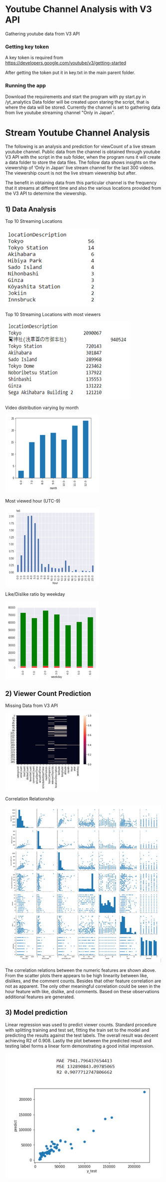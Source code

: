
# Youtube Channel Analysis with V3 API

Gathering youtube data from V3 API

### Getting key token
A key token is required from 
https://developers.google.com/youtube/v3/getting-started

After getting the token put it in key.txt in the main parent folder.

### Running the app
Download the requirements and start the program with py start.py in /yt_analytics
Data folder will be created upon staring the script, that is where the data will be stored.
Currently the channel is set to gathering data from live youtube streaming channel "Only in Japan".



# Stream Youtube Channel Analysis

The following is an analysis and prediction for viewCount of a live stream youtube channel. Public data from the channel is obtained through youtube V3 API with the script in the sub folder, when the program runs it will create a data folder to store the data files. The follow data shows insights on the viewership of ‘Only in Japan’ live stream channel for the last 300 videos. The viewership count is not the live stream viewership but after. 

The benefit in obtaining data from this particular channel is the frequency that it streams at different time and also the various locations provided from the V3 API to determine the viewership.

## 1) Data Analysis

Top 10 Streaming Locations

<img src="/images/10_locations.png" width="300" height="250">
<!-- ![S_loc_viewers](/images/10_viewers_location.png) -->

Top 10 Streaming Locations with most viewers

<img src="/images/10_viewers_location.png" width="400" height="250">

Video distribution varying by month

<img src="/images/video_distribution.png" width="300" height="250">

Most viewed hour (UTC-9)

<img src="/images/views_by_hour.png" width="300" height="250">

Like/Dislike ratio by weekday

<img src="/images/like_dislike.png" width="300" height="250">


## 2) Viewer Count Prediction

Missing Data from V3 API

<img src="/images/missing_data.png" width="300" height="250">


Correlation Relationship

<img src="/images/correlation.png" width="500" height="500">


The correlation relations between the numeric features are shown above. From the scatter plots there appears to be high linearity between like, dislikes, and the comment counts. Besides that other feature correlation are not as apparent. The only other meaningful correlation could be seen in the hour feature with like, dislike, and comments. Based on these observations additional features are generated.




## 3) Model prediction

Linear regression was used to predict viewer counts. Standard procedure with splitting training and test set, fitting the train set to the model and predicting the results against the test labels. The overall result was decent achieving R2 of 0.908. Lastly the plot between the predicted result and testing label forms a linear form demonstrating a good initial impression.

<img src="/images/prediction.png" width="500" height="400">





